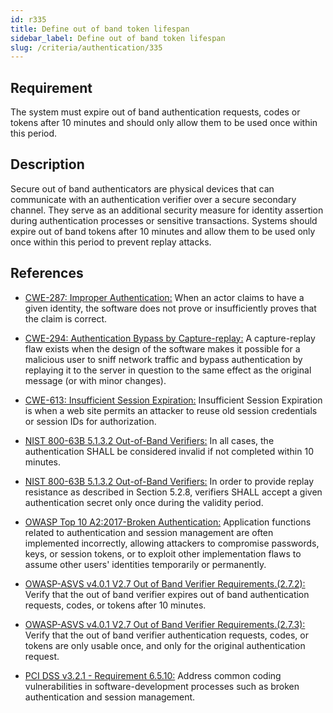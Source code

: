 ```yaml
---
id: r335
title: Define out of band token lifespan
sidebar_label: Define out of band token lifespan
slug: /criteria/authentication/335
---
```


## Requirement

The system must expire out of band authentication requests, codes or tokens
after 10 minutes and should only allow them to be used once within this period.

## Description

Secure out of band authenticators are physical devices that can communicate
with an authentication verifier over a secure secondary channel.
They serve as an additional security measure for identity assertion during
authentication processes or sensitive transactions.
Systems should expire out of band tokens after 10 minutes and allow them to be
used only once within this period to prevent replay attacks.

## References

- [CWE-287: Improper Authentication:](https://cwe.mitre.org/data/definitions/287.html)
When an actor claims to have a given identity,
the software does not prove or insufficiently proves that the claim is correct.

- [CWE-294: Authentication Bypass by Capture-replay:](https://cwe.mitre.org/data/definitions/294.html)
A capture-replay flaw exists when the design of the software makes it possible
for a malicious user to sniff network traffic and bypass authentication by
replaying it to the server in question to the same effect as the original
message (or with minor changes).

- [CWE-613: Insufficient Session Expiration:](https://cwe.mitre.org/data/definitions/613.html)
Insufficient Session Expiration is when a web site permits
an attacker to reuse old session credentials or session IDs for authorization.

- [NIST 800-63B 5.1.3.2 Out-of-Band Verifiers:](https://pages.nist.gov/800-63-3/sp800-63b.html)
In all cases, the authentication SHALL be considered invalid if not completed
within 10 minutes.

- [NIST 800-63B 5.1.3.2 Out-of-Band Verifiers:](https://pages.nist.gov/800-63-3/sp800-63b.html)
In order to provide replay resistance as described in Section 5.2.8,
verifiers SHALL accept a given authentication secret only once during the
validity period.

- [OWASP Top 10 A2:2017-Broken Authentication:](https://owasp.org/www-project-top-ten/OWASP_Top_Ten_2017/Top_10-2017_A2-Broken_Authentication)
Application functions related to authentication and session management are
often implemented incorrectly,
allowing attackers to compromise passwords, keys, or session tokens,
or to exploit other implementation flaws to assume other users' identities
temporarily or permanently.

- [OWASP-ASVS v4.0.1 V2.7 Out of Band Verifier Requirements.(2.7.2):](https://owasp.org/www-project-application-security-verification-standard/)
Verify that the out of band verifier expires out of band authentication
requests, codes, or tokens after 10 minutes.

- [OWASP-ASVS v4.0.1 V2.7 Out of Band Verifier Requirements.(2.7.3):](https://owasp.org/www-project-application-security-verification-standard/)
Verify that the out of band verifier authentication requests, codes, or tokens
are only usable once,
and only for the original authentication request.

- [PCI DSS v3.2.1 - Requirement 6.5.10:](https://www.pcisecuritystandards.org/documents/PCI_DSS_v3-2-1.pdf)
Address common coding vulnerabilities in software-development processes such as
broken authentication and session management.
